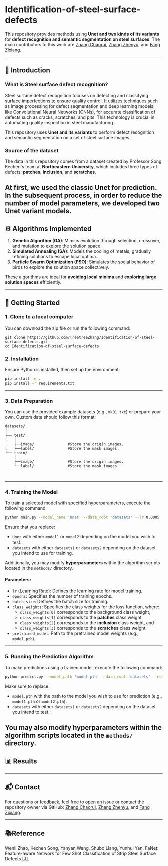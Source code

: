 
# Identification-of-steel-surface-defects

This repository provides methods using **Unet and two kinds of its variants** for **defect recognition and semantic segmentation on steel surfaces**. The main contributors to this work are [Zhang Chaorui](https://github.com/TreetreeZhang), [Zhang Zhenyu](https://github.com/LittleRookie1115), and [Fang Zixiang](https://github.com/TtLuckyyy).

---

## 📖 Introduction

### What is Steel surface defect recognition?  
Steel surface defect recognition focuses on detecting and classifying surface imperfections to ensure quality control. It utilizes techniques such as image processing for defect segmentation and deep learning models, like Convolutional Neural Networks (CNNs), for accurate classification of defects such as cracks, scratches, and pits. This technology is crucial in automating quality inspection in steel manufacturing.

This repository uses **Unet and its variants** to perform defect recognition and semantic segmentation on a set of steel surface images.

### Source of the dataset

The data in this repository comes from a dataset created by Professor Song Kechen's team at **Northeastern University**, which includes three types of defects: **patches**, **inclusion**, and **scratches**.

At first, we used the classic Unet for prediction. In the subsequent process, in order to reduce the number of model parameters, we developed two Unet variant models.
---

## ⚙️ Algorithms Implemented
1. **Genetic Algorithm (GA)**: Mimics evolution through selection, crossover, and mutation to explore the solution space.
2. **Simulated Annealing (SA)**: Models the cooling of metals, gradually refining solutions to escape local optima.
3. **Particle Swarm Optimization (PSO)**: Simulates the social behavior of birds to explore the solution space collectively.

These algorithms are ideal for **avoiding local minima** and **exploring large solution spaces** efficiently.

---

## 🚀 Getting Started
### 1. Clone to a local computer

You can download the zip file or run the following command:

```
git clone https://github.com/TreetreeZhang/Identification-of-steel-surface-defects.git
cd Identification-of-steel-surface-defects
```


### 2. Installation

Ensure Python is installed, then set up the environment:

```bash
pip install -e .
pip install -r requirements.txt
```

---

### 3. Data Preparation
You can use the provided example datasets (e.g., `mk01.txt`) or prepare your own. Custom data should follow this format:

```
datasets/
│
├── test/
.   │
.   ├──image/               #Store the origin images.
.   └──label/               #Store the mask images.
└── train/
    │
    ├──image/               #Store the origin images.
    └──label/               #Store the mask images.



```



---

### 4. Training the Model

To train a selected model with specified hyperparameters, execute the following command:

```bash
python main.py --model_name 'Unet' --data_root 'datasets' --lr 0.0005 --epochs 300 --batch_size 4 --class_weights '8,8,12,16' --pretrained_model 'model.pth'
```

Ensure that you replace:
- `Unet` with either `model1` or `model2` depending on the model you wish to test.
- `datasets` with either `datasets1` or `datasets2` depending on the dataset you intend to use for training.

Additionally, you may modify **hyperparameters** within the algorithm scripts located in the `methods/` directory.

#### Parameters:
- `lr` (Learning Rate): Defines the learning rate for model training.
- `epochs`: Specifies the number of training epochs.
- `batch_size`: Defines the batch size for training.
- `class_weights`: Specifies the class weights for the loss function, where:
  - `class_weights[0]` corresponds to the background class weight,
  - `class_weights[1]` corresponds to the **patches** class weight,
  - `class_weights[2]` corresponds to the **inclusion** class weight, and
  - `class_weights[3]` corresponds to the **scratches** class weight.
- `pretrained_model`: Path to the pretrained model weights (e.g., `model.pth`).

---

### 5. Running the Prediction Algorithm

To make predictions using a trained model, execute the following command:

```bash
python predict.py --model_path 'model.pth' --data_root 'datasets' --num_classes 4
```

Make sure to replace:
- `model.pth` with the path to the model you wish to use for prediction (e.g., `model1.pth` or `model2.pth`).
- `datasets` with either `datasets1` or `datasets2` depending on the dataset you intend to test.

You may also modify **hyperparameters** within the algorithm scripts located in the `methods/` directory.
---

## 📊 Results



---

## 📬 Contact

For questions or feedback, feel free to open an issue or contact the repository owner via GitHub: [Zhang Chaorui](https://github.com/TreetreeZhang), [Zhang Zhenyu](https://github.com/LittleRookie1115), and [Fang Zixiang](https://github.com/TtLuckyyy).

---

## 📚Reference

Wenli Zhao,  Kechen Song,  Yanyan Wang, Shubo Liang, Yunhui Yan. FaNet: Feature-aware Network for Few Shot Classification of Strip Steel Surface Defects [J].  
